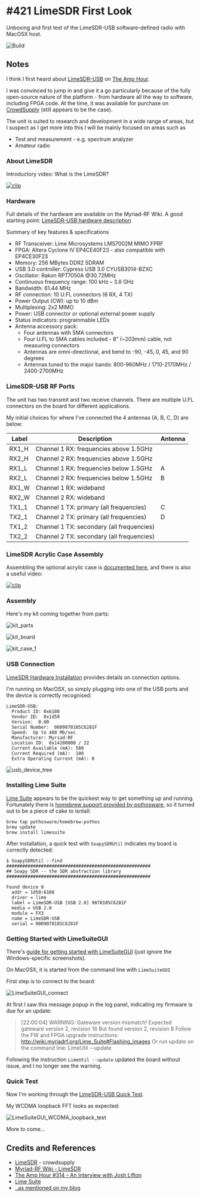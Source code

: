 # #421 LimeSDR First Look

Unboxing and first test of the LimeSDR-USB software-defined radio with MacOSX host.

![Build](./assets/FirstLook_build.jpg?raw=true)

## Notes


I think I first heard about [LimeSDR-USB](https://wiki.myriadrf.org/LimeSDR-USB) on
[The Amp Hour](https://theamphour.com/314-an-interview-with-josh-lifton/).

I was convinced to jump in and give it a go particularly because
of the fully open-source nature of the platform - from hardware all the way to
software, including FPGA code. At the time, it was
available for purchase on [CrowdSupply](https://www.crowdsupply.com/lime-micro/limesdr) (still appears to be the case).

The unit is suited to research and development in a wide range of areas,
but I suspect as I get more into this I will be mainly focused on areas such as

* Test and measurement - e.g. spectrum analyzer
* Amateur radio


### About LimeSDR

Introductory video: What is the LimeSDR?

[![clip](https://img.youtube.com/vi/LnJLiOCEq9I/0.jpg)](https://www.youtube.com/watch?v=LnJLiOCEq9I)

### Hardware

Full details of the hardware are available on the Myriad-RF Wiki.
A good starting point: [LimeSDR-USB hardware description](https://wiki.myriadrf.org/LimeSDR-USB_hardware_description)


Summary of key features & specifications

* RF Transceiver: Lime Microsystems LMS7002M MIMO FPRF
* FPGA: Altera Cyclone IV EP4CE40F23 - also compatible with EP4CE30F23
* Memory: 256 MBytes DDR2 SDRAM
* USB 3.0 controller: Cypress USB 3.0 CYUSB3014-BZXC
* Oscillator: Rakon RPT7050A @30.72MHz
* Continuous frequency range: 100 kHz – 3.8 GHz
* Bandwidth: 61.44 MHz
* RF connection: 10 U.FL connectors (6 RX, 4 TX)
* Power Output (CW): up to 10 dBm
* Multiplexing: 2x2 MIMO
* Power: USB connector or optional external power supply
* Status indicators: programmable LEDs
* Antenna accessory pack:
    - Four antennas with SMA connectors
    - Four U.FL to SMA cables included - 8” (~203mm) cable, not measuring connectors
    - Antennas are omni-directional, and bend to -90, -45, 0, 45, and 90 degrees
    - Antennas tuned to the major bands: 800-960MHz / 1710-2170MHz / 2400-2700MHz


### LimeSDR-USB RF Ports

The unit has two transmit and two receive channels. There are multiple U.FL connectors
on the board for different applications.


My initial choices for where I've connected
the 4 antennas (A, B, C, D) are below:


| Label | Description                               | Antenna    |
|-------|-------------------------------------------|------------|
| RX1_H | Channel 1 RX: frequencies above 1.5GHz    |            |
| RX2_H | Channel 2 RX: frequencies above 1.5GHz    |            |
| RX1_L | Channel 1 RX: frequencies below 1.5GHz    | A          |
| RX2_L | Channel 2 RX: frequencies below 1.5GHz    | B          |
| RX1_W | Channel 1 RX: wideband                    |            |
| RX2_W | Channel 2 RX: wideband                    |            |
| TX1_1 | Channel 1 TX: primary (all frequencies)   | C          |
| TX2_1 | Channel 2 TX: primary (all frequencies)   | D          |
| TX1_2 | Channel 1 TX: secondary (all frequencies) |            |
| TX2_2 | Channel 2 TX: secondary (all frequencies) |            |



### LimeSDR Acrylic Case Assembly

Assembling the optional acrylic case is [documented here](https://github.com/myriadrf/LimeSDR-USB_acrylic_case#assembly),
and there is also a useful video:


[![clip](https://img.youtube.com/vi/4QyM0tKj0Co/0.jpg)](https://www.youtube.com/watch?v=4QyM0tKj0Co)


### Assembly


Here's my kit coming together from parts:

![kit_parts](./assets/kit_parts.jpg?raw=true)

![kit_board](./assets/kit_board.jpg?raw=true)

![kit_case_1](./assets/kit_case_1.jpg?raw=true)


### USB Connection

[LimeSDR Hardware Installation](https://wiki.myriadrf.org/LimeSDR_Hardware_Installation) provides details on connection options.

I'm running on MacOSX, so simply plugging into one of the USB ports and the device is correctly recognised:

```
LimeSDR-USB:
  Product ID: 0x6108
  Vendor ID:  0x1d50
  Version:  0.00
  Serial Number:  0009070105C6281F
  Speed:  Up to 480 Mb/sec
  Manufacturer: Myriad-RF
  Location ID:  0x14200000 / 22
  Current Available (mA): 500
  Current Required (mA):  100
  Extra Operating Current (mA): 0
```

![usb_device_tree](./assets/usb_device_tree.png?raw=true)


### Installing Lime Suite

[Lime Suite](https://wiki.myriadrf.org/Lime_Suite) appears to be the quickest way to get something up and running.
Fortunately there is [homebrew support provided by pothosware](https://github.com/pothosware/homebrew-pothos/wiki),
so it turned out to be a piece of cake to isntall:


```
brew tap pothosware/homebrew-pothos
brew update
brew install limesuite
```

After installation, a quick test with `SoapySDRUtil` indicates my board is correctly detected:

```
$ SoapySDRUtil --find
######################################################
## Soapy SDR -- the SDR abstraction library
######################################################

Found device 0
  addr = 1d50:6108
  driver = lime
  label = LimeSDR-USB [USB 2.0] 9070105C6281F
  media = USB 2.0
  module = FX3
  name = LimeSDR-USB
  serial = 0009070105C6281F
```

### Getting Started with LimeSuiteGUI

There's [guide for getting started with LimeSuiteGUI](https://wiki.myriadrf.org/Getting_Started_with_LimeSDR-USB_and_LimeSuiteGUI)
(just ignore the Windows-specific screenshots).

On MacOSX, it is started from the command line with `LimeSuiteGUI`

First step is to connect to the board:

![LimeSuiteGUI_connect](./assets/LimeSuiteGUI_connect.png?raw=true)

At first I saw this message popup in the log panel, indicating my firmware is due for an update:

> [22:00:04] WARNING: Gateware version mismatch!
>   Expected gateware version 2, revision 16
>   But found version 2, revision 8
>   Follow the FW and FPGA upgrade instructions:
>   http://wiki.myriadrf.org/Lime_Suite#Flashing_images
>   Or run update on the command line: LimeUtil --update

Following the instruction `LimeUtil --update` updated the board without issue, and I no longer see the warning.


### Quick Test

Now I'm working through the [LimeSDR-USB Quick Test](https://wiki.myriadrf.org/LimeSDR-USB_Quick_Test).


My WCDMA loopback FFT looks as expected:

![LimeSuiteGUI_WCDMA_loopback_test](./assets/LimeSuiteGUI_WCDMA_loopback_test.png?raw=true)

More to come...


## Credits and References
* [LimeSDR](https://www.crowdsupply.com/lime-micro/limesdr) - crowdsupply
* [Myriad-RF Wiki - LimeSDR](https://wiki.myriadrf.org/LimeSDR)
* [The Amp Hour #314 – An Interview with Josh Lifton](https://theamphour.com/314-an-interview-with-josh-lifton/)
* [Lime Suite](https://wiki.myriadrf.org/Lime_Suite)
* [..as mentioned on my blog](https://blog.tardate.com/2018/10/leap421-limesdr-first-look.html)
